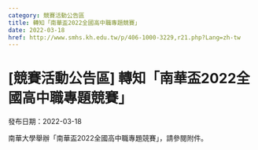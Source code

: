 ```yaml
---
category: 競賽活動公告區
title: 轉知「南華盃2022全國高中職專題競賽」
date: 2022-03-18
href: http://www.smhs.kh.edu.tw/p/406-1000-3229,r21.php?Lang=zh-tw
---
```


# [競賽活動公告區] 轉知「南華盃2022全國高中職專題競賽」

發布日期：2022-03-18

南華大學舉辦「南華盃2022全國高中職專題競賽」，請參閱附件。

